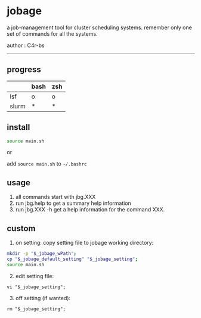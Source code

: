 # jobage 

a job-management tool for cluster scheduling systems.
remember only one set of commands for all the systems.


author : C4r-bs

---

## progress 

|       | bash | zsh |
|-------|------|-----|
| lsf   | o    | o   |
| slurm | *    | *   |


## install

```bash
source main.sh
```
or

add `source main.sh` to `~/.bashrc`

## usage

1. all commands start with jbg.XXX
2. run jbg.help to get a summary help information
3. run jbg.XXX -h get a help information for the command XXX.

## custom 

1. on setting: copy setting file to jobage working directory:

``` bash
mkdir -p "$_jobage_wPath";
cp "$_jobage_default_setting" "$_jobage_setting";
source main.sh
```

2. edit setting file:
  
``` shell
vi "$_jobage_setting";
```

3. off setting (if wanted):
  
``` shell
rm "$_jobage_setting";
```



